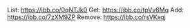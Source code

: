 List: https://ibb.co/0qNTJk0
Get: https://ibb.co/tpVv6Mq
Add: https://ibb.co/7zXM9ZP
Remove: https://ibb.co/rsVKxqj